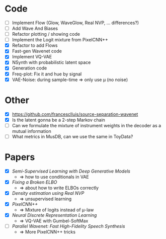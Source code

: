 # Code

- [ ] Implement Flow (Glow, WaveGlow, Real NVP, … differences?)
- [ ] Add Wave And Biases
- [ ] Refactor plotting / showing code
- [ ] Implement the Logit mixture from PixelCNN++
- [x] Refactor to add Flows
- [x] Fast-gen Wavenet code
- [x] Implement VQ-VAE
- [x] NSynth with probabilistic latent space
- [x] Generation code
- [x] Freq-plot: Fix it and hue by signal
- [x] VAE-Noise: during sample-time ⇒ only use μ (no noise)

# Other

- [x] https://github.com/francesclluis/source-separation-wavenet 
- [x] Is the latent gonna be a 2-step Markov chain
- [ ] Can we formulate the mixture of instrument weights in the decoder as a
    mutual information
- [ ] What metrics in MusDB, can we use the same in ToyData?

# Papers

- [x] _Semi-Supervised Learning with Deep Generative Models_
    - ⇒ how to use conditionals in VAE 
- [x] _Fixing a Broken ELBO_
    - ⇒ about how to write ELBOs correctly
- [x] _Density estimation using Real NVP_
    - ⇒ unsupervised learning
- [x] _PixelCNN++_
    - ⇒ Mixture of logits instead of μ-law
- [x] _Neural Discrete Representation Learning_
    - ⇒ VQ-VAE with Gumbel-SoftMax
- [ ] _Parallel Wavenet: Fast High-Fidelity Speech Synthesis_
    - ⇒ More PixelCNN++ tricks
 
